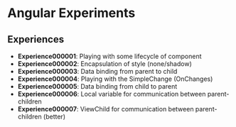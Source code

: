 # Angular Experiments

## Experiences

* **Experience000001**: Playing with some lifecycle of component
* **Experience000002**: Encapsulation of style (none/shadow)
* **Experience000003**: Data binding from parent to child
* **Experience000004**: Playing with the SimpleChange (OnChanges)
* **Experience000005**: Data binding from child to parent
* **Experience000006**: Local variable for communication between parent-children
* **Experience000007**: ViewChild for communication between parent-children (better)
